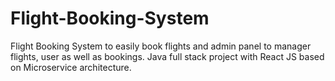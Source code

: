 # Flight-Booking-System

Flight Booking System to easily book flights and admin panel to manager flights, user as well as bookings. Java full stack project with React JS based on Microservice architecture.
